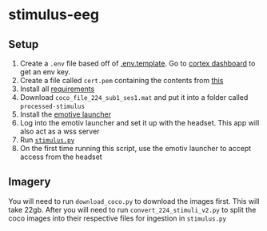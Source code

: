 # stimulus-eeg

## Setup

1. Create a `.env` file based off of [.env.template](./.env.template). Go to [cortex dashboard](https://account.emotiv.com/my-account/cortex-apps/) to get an env key.
2. Create a file called `cert.pem` containing the contents from [this](https://github.com/Emotiv/cortex-example/blob/master/certificates/rootCA.pem)
3. Install all [requirements](./requirements.txt)
4. Download `coco_file_224_sub1_ses1.mat` and put it into a folder called `processed-stimulus`
5. Install the [emotive launcher](https://www.emotiv.com/products/emotiv-launcher#download)
6. Log into the emotiv launcher and set it up with the headset. This app will also act as a wss server
7. Run [`stimulus.py`](./stimulus.py)
8. On the first time running this script, use the emotiv launcher to accept access from the headset

## Imagery

You will need to run `download_coco.py` to download the images first. This will take 22gb.
After you will need to run `convert_224_stimuli_v2.py` to split the coco images into their respective files for ingestion in `stimulus.py`
